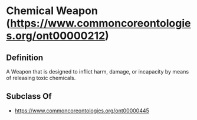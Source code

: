 # Chemical Weapon (https://www.commoncoreontologies.org/ont00000212)

## Definition
A Weapon that is designed to inflict harm, damage, or incapacity by means of releasing toxic chemicals.

## Subclass Of
- https://www.commoncoreontologies.org/ont00000445

